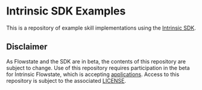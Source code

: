 # Intrinsic SDK Examples

This is a repository of example skill implementations using the [Intrinsic SDK](github.com/intrinsic-dev/intrinsic_sdks).

## Disclaimer

As Flowstate and the SDK are in beta, the contents of this repository are subject to change.
Use of this repository requires participation in the beta for Intrinsic Flowstate, which is accepting [applications](intrinsic.ai/beta).
Access to this repository is subject to the associated [LICENSE](LICENSE).

